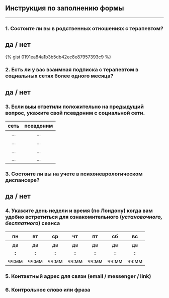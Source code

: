 ## Инструкция по заполнению формы
---

### 1. Состоите ли вы в родственных отношениях с терапевтом?

## да / нет

{% gist 0191ea84a1b3b5db42ec8e87957393c9 %} 

### 2. Есть ли у вас взаимная подписка с терапевтом в социальных сетях более одного месяца?

## да / нет

### 3. Если выы ответили положительно на предыдущий вопрос, укажите свой псевдоним с социальной сети.

|сеть |псевдоним |
|:----:|:----:|
|...|...|
|...|...|
|...|...|
|...|...|

### 3. Состоите ли вы на учете в психоневрологическом диспансере?

## да / нет

### 4. Укажите день недели и время (по Лондону) когда вам удобно встретиться для ознакомительного (*установочного, бесплатного*) сеанса 

|пн |вт |ср |чт |пт |сб |вс|
|:----:|:----:|:----:|:----:|:----:|:----:|:----:|
|да|да|да|да|да|да|да|
|__:__|__:__|__:__|__:__|__:__|__:__|__:__|
|чч:мм|чч:мм|чч:мм|чч:мм|чч:мм|чч:мм|чч:мм|


### 5. Контактный адрес для связи (email / messenger / link)



### 6. Контрольное слово или фраза


